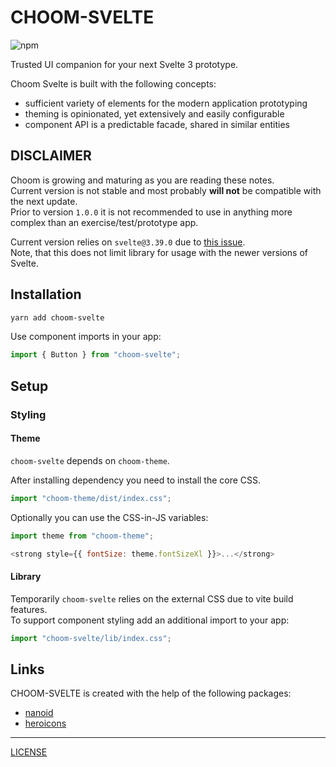 # CHOOM-SVELTE

![npm](https://img.shields.io/npm/v/choom-svelte)

Trusted UI companion for your next Svelte 3 prototype.

Choom Svelte is built with the following concepts:
- sufficient variety of elements for the modern application prototyping
- theming is opinionated, yet extensively and easily configurable
- component API is a predictable facade, shared in similar entities

## DISCLAIMER 

Choom is growing and maturing as you are reading these notes.  
Current version is not stable and most probably **will not** be compatible with the next update.  
Prior to version `1.0.0` it is not recommended to use in anything more complex than an exercise/test/prototype app.

Current version relies on `svelte@3.39.0` due to [this issue](https://github.com/sveltejs/svelte/issues/6584).  
Note, that this does not limit library for usage with the newer versions of Svelte.

## Installation

```sh
yarn add choom-svelte
```

Use component imports in your app:  
```js
import { Button } from "choom-svelte";
```

## Setup

### Styling

#### Theme

`choom-svelte` depends on `choom-theme`.  

After installing dependency you need to install the core CSS.  

```js
import "choom-theme/dist/index.css";
```

Optionally you can use the CSS-in-JS variables:

```js
import theme from "choom-theme";

<strong style={{ fontSize: theme.fontSizeXl }}>...</strong>
```

#### Library

Temporarily `choom-svelte` relies on the external CSS due to vite build features.  
To support component styling add an additional import to your app:

```js
import "choom-svelte/lib/index.css";
```

## Links

CHOOM-SVELTE is created with the help of the following packages:

- [nanoid](https://www.npmjs.com/package/nanoid)
- [heroicons](https://heroicons.com/)

---

[LICENSE](LICENSE)
